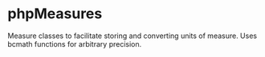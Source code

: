 phpMeasures
===========

Measure classes to facilitate storing and converting units of measure.  Uses bcmath functions for arbitrary precision.
